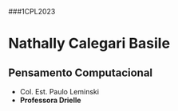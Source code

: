 ###1CPL2023
# Nathally Calegari Basile
## Pensamento Computacional
- Col. Est. Paulo Leminski
- **Professora Drielle**
